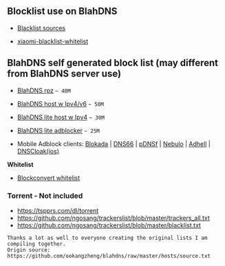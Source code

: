## Blocklist use on BlahDNS

* [Blacklist sources](https://github.com/ookangzheng/blahdns/raw/master/hosts/source.txt)

* [xiaomi-blacklist-whitelist](https://gist.github.com/232057d3562bffc31daa7739dfdb4469)

## BlahDNS self generated block list (may different from BlahDNS server use)

* [BlahDNS rpz](https://oooo.b-cdn.net/blahdns/adfilter_rpz.txt) `~ 40M`

* [BlahDNS host w Ipv4/v6](https://oooo.b-cdn.net/blahdns/adfilter_hosts.txt) `~ 50M`

* [BlahDNS lite host w Ipv4](https://oooo.b-cdn.net/blahdns/lite_hosts.txt) `~ 30M`

* [BlahDNS lite adblocker](https://oooo.b-cdn.net/blahdns/lite_adblocker.txt) `~ 25M`

* Mobile Adblock clients: [Blokada](https://github.com/blokadaorg/blokada) | [DNS66](https://github.com/julian-klode/dns66) | [pDNSf](https://zenz-solutions.de/personaldnsfilter) | [Nebulo](https://play.google.com/store/apps/details?id=com.frostnerd.smokescreen&hl=en_US) | [Adhell](https://play.google.com/store/apps/details?id=com.getadhell.androidapp&hl=en_US) | [DNSCloak(ios)](https://apps.apple.com/us/app/dnscloak-secure-dns-client/id1452162351)

**Whitelist**

* [Blockconvert whitelist](https://raw.githubusercontent.com/mkb2091/blockconvert/master/output/whitelist_domains.txt)

### Torrent - Not included
* https://tspprs.com/dl/torrent
* https://github.com/ngosang/trackerslist/blob/master/trackers_all.txt
* https://github.com/ngosang/trackerslist/blob/master/blacklist.txt

```
Thanks a lot as well to everyone creating the original lists I am compiling together.
Origin source: https://github.com/ookangzheng/blahdns/raw/master/hosts/source.txt
```
